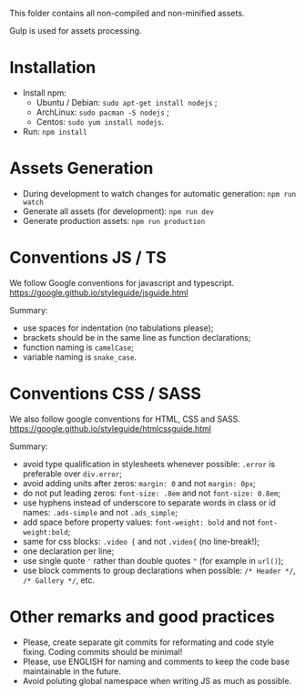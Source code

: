 This folder contains all non-compiled and non-minified assets.

Gulp is used for assets processing.

# Installation
- Install npm:
	- Ubuntu / Debian: `sudo apt-get install nodejs` ;
	- ArchLinux: `sudo pacman -S nodejs` ;
	- Centos: `sudo yum install nodejs`.
- Run: `npm install`

# Assets Generation
- During development to watch changes for automatic generation: `npm run watch`
- Generate all assets (for development): `npm run dev`
- Generate production assets: `npm run production`

# Conventions JS / TS
We follow Google conventions for javascript and typescript.
https://google.github.io/styleguide/jsguide.html

Summary:
- use spaces for indentation (no tabulations please);
- brackets should be in the same line as function declarations;
- function naming is `camelCase`;
- variable naming is `snake_case`.

# Conventions CSS / SASS
We also follow google conventions for HTML, CSS and SASS.
https://google.github.io/styleguide/htmlcssguide.html

Summary:
- avoid type qualification in stylesheets whenever possible: `.error` is preferable over `div.error`;
- avoid adding units after zeros: `margin: 0` and not `margin: 0px`;
- do not put leading zeros: `font-size: .8em` and not `font-size: 0.8em`;
- use hyphens instead of underscore to separate words in class or id names: `.ads-simple` and not `.ads_simple`;
- add space before property values: `font-weight: bold` and not `font-weight:bold`;
- same for css blocks: `.video {` and not `.video{` (no line-break!);
- one declaration per line;
- use single quote `'` rather than double quotes `"` (for example in `url()`);
- use block comments to group declarations when possible: `/* Header */`, `/* Gallery */`, etc.

# Other remarks and good practices
- Please, create separate git commits for reformating and code style fixing. Coding commits should be minimal!
- Please, use ENGLISH for naming and comments to keep the code base maintainable in the future.
- Avoid poluting global namespace when writing JS as much as possible.
